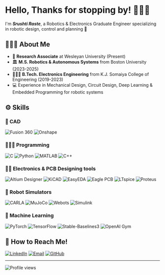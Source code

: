 # Hello, Thanks for stopping by! 🙋🏻‍♀️

I'm _**Srushti Raste**_, a Robotics & Electronics Graduate Engineer specializing in robotic design, control and planning 🦾

## 👩🏻‍🏫 About Me
- 🦿 **Research Associate** at Wesleyan University (Present)
- 🏛️ **M.S. Robotics & Autonomous Systems** from Boston University (2023-2025)
- 👩🏻‍🎓 **B.Tech. Electronics Engineering** from K.J. Somaiya College of Engineering (2019-2023)
- 💻 Experience in Mechanical Design, Circuit Design, Deep Learning & Embedded Programming for robotic systems
  
## ⚙️ Skills
### 📐 CAD
![Fusion 360](https://img.shields.io/badge/-Fusion%20360-0696D7?style=flat-square&logo=autodesk&logoColor=white)
![Onshape](https://img.shields.io/badge/-Onshape-1B6AC6?style=flat-square&logo=onshape&logoColor=white)

### 👩🏻‍💻 Programming
![C](https://img.shields.io/badge/-C-00599C?style=flat-square&logo=c&logoColor=white)
![Python](https://img.shields.io/badge/-Python-3776AB?style=flat-square&logo=python&logoColor=white)
![MATLAB](https://img.shields.io/badge/-MATLAB-0076A8?style=flat-square&logo=mathworks&logoColor=white)
![C++](https://img.shields.io/badge/-C++-00599C?style=flat-square&logo=c%2B%2B&logoColor=white)

### 🔋🪫 Electronics & PCB Designing tools
![Altium Designer](https://img.shields.io/badge/-Altium%20Designer-A5915F?style=flat-square&logo=altium-designer&logoColor=white)
![KiCAD](https://img.shields.io/badge/-KiCAD-314CB0?style=flat-square&logo=kicad&logoColor=white)
![EasyEDA](https://img.shields.io/badge/-EasyEDA-5588FF?style=flat-square)
![Eagle PCB](https://img.shields.io/badge/-Eagle%20PCB-0072EF?style=flat-square&logo=autodesk&logoColor=white)
![LTspice](https://img.shields.io/badge/-LTspice-8A2BE2?style=flat-square)
![Proteus](https://img.shields.io/badge/-Proteus-1C79B3?style=flat-square)

### 🤖 Robot Simulators 
![CARLA](https://img.shields.io/badge/-CARLA%20Simulator-1E90FF?style=flat-square)
![MuJoCo](https://img.shields.io/badge/-MuJoCo-68B723?style=flat-square)
![Webots](https://img.shields.io/badge/-Webots-2980B9?style=flat-square)
![Simulink](https://img.shields.io/badge/-Simulink-0076A8?style=flat-square&logo=mathworks&logoColor=white)

### 🧠 Machine Learning
![PyTorch](https://img.shields.io/badge/-PyTorch-EE4C2C?style=flat-square&logo=pytorch&logoColor=white)
![TensorFlow](https://img.shields.io/badge/-TensorFlow-FF6F00?style=flat-square&logo=tensorflow&logoColor=white)
![Stable-Baselines3](https://img.shields.io/badge/-Stable%20Baselines3-47A248?style=flat-square)
![OpenAI Gym](https://img.shields.io/badge/-OpenAI%20Gym-0081A5?style=flat-square)

## 📮 How to Reach Me! 
[![LinkedIn](https://img.shields.io/badge/-LinkedIn-0077B5?style=flat-square&logo=linkedin&logoColor=white)](www.linkedin.com/in/srushti-raste)
[![Email](https://img.shields.io/badge/-Email-D14836?style=flat-square&logo=gmail&logoColor=white)](mailto:srushtiraste44@gmail.com)
[![GitHub](https://img.shields.io/badge/-GitHub-181717?style=flat-square&logo=github&logoColor=white)](https://github.com/ssraste)

---

![Profile views](https://komarev.com/ghpvc/?username=yourusername)

